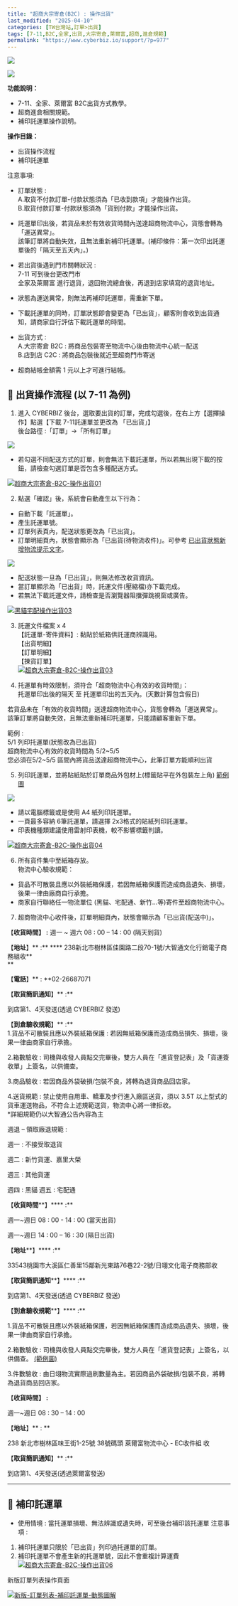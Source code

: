 ```yaml
---
title: "超商大宗寄倉(B2C) : 操作出貨"
last_modified: "2025-04-10"
categories: [TW台灣站,訂單>出貨]
tags: [7-11,B2C,全家,出貨,大宗寄倉,萊爾富,超商,進倉規範]
permalink: "https://www.cyberbiz.io/support/?p=977"
---
```


![](https://www.cyberbiz.io/support/wp-content/uploads/適用站別.png)

[![](https://www.cyberbiz.io/support/wp-content/uploads/台灣站.png)](https://www.cyberbiz.io/support/?page_id=2490)

**功能說明：**  

* 7-11、全家、萊爾富 B2C出貨方式教學。
* 超商進倉相關規範。
* 補印託運單操作說明。

**操作目錄：**

* 出貨操作流程
* 補印託運單

注意事項:  

* 訂單狀態 :   
A.取貨不付款訂單-付款狀態須為「已收到款項」才能操作出貨。  
B.取貨付款訂單-付款狀態須為「貨到付款」才能操作出貨。

* 託運單印出後，若貨品未於有效收貨時間內送達超商物流中心，貨態會轉為「運送異常」。  
該筆訂單將自動失效，且無法重新補印托運單。(補印條件：第一次印出託運單後的「隔天至五天內」。)

* 若出貨後遇到門市關轉狀況 :   
7-11 可到後台更改門市  
全家及萊爾富 進行退貨，退回物流總倉後，再退到店家填寫的退貨地址。

* 狀態為運送異常，則無法再補印託運單，需重新下單。
* 下載託運單的同時，訂單狀態即會變更為「已出貨」，顧客則會收到出貨通知，請商家自行評估下載託運單的時間。
* 出貨方式 :   
A.大宗寄倉 B2C : 將商品包裝寄至物流中心後由物流中心統一配送  
B.店到店 C2C : 將商品包裝後就近至超商門市寄送

* 超商結帳金額需 1 元以上才可進行結帳。



## 📌 出貨操作流程 (以 7-11 為例)



1. 進入 CYBERBIZ 後台，選取要出貨的訂單，完成勾選後，在右上方【選擇操作】點選【下載 7-11託運單並更改為 「已出貨」】  
後台路徑 :「訂單」→「所有訂單」  


![](https://www.cyberbiz.io/support/wp-content/uploads/fountain-pen.png)

* 若勾選不同配送方式的訂單，則會無法下載託運單，所以若無出現下載的按鈕，請檢查勾選訂單是否包含多種配送方式。

[![超商大宗寄倉-B2C-操作出貨01](https://www.cyberbiz.io/support/wp-content/uploads/超商大宗寄倉-B2C-操作出貨01.png)](https://www.cyberbiz.io/support/wp-content/uploads/超商大宗寄倉-B2C-操作出貨01.png)




2. 點選「確認」後，系統會自動產生以下行為：  

* 自動下載「託運單」。
* 產生託運單號。
* 訂單列表頁內，配送狀態更改為「已出貨」。
* 訂單明細頁內，狀態會顯示為「已出貨(待物流收件)」。可參考 [已出貨狀態新增物流提示文字](https://www.cyberbiz.io/support/?p=48029)。

![](https://www.cyberbiz.io/support/wp-content/uploads/fountain-pen.png)




* 配送狀態一旦為「已出貨」，則無法修改收貨資訊。
* 當訂單顯示為「已出貨」時，託運文件(壓縮檔)亦下載完成。
* 若無法下載託運文件，請檢查是否瀏覽器阻擋彈跳視窗或廣告。

[![黑貓宅配操作出貨03](https://www.cyberbiz.io/support/wp-content/uploads/超商大宗寄倉-B2C-操作出貨02.png)](https://www.cyberbiz.io/support/wp-content/uploads/超商大宗寄倉-B2C-操作出貨02.png)




3. 託運文件檔案 x 4  
【託運單-寄件資料】: 黏貼於紙箱供託運商辨識用。  
【出貨明細】  
【訂單明細】  
【揀貨訂單】  
[![超商大宗寄倉-B2C-操作出貨03](https://www.cyberbiz.io/support/wp-content/uploads/超商大宗寄倉-B2C-操作出貨03.png)](https://www.cyberbiz.io/support/wp-content/uploads/超商大宗寄倉-B2C-操作出貨03.png)




4. 托運單有時效限制，須符合「超商物流中心有效的收貨時間」：   
托運單印出後的隔天 至 托運單印出的五天內。(天數計算包含假日)  

若貨品未在「有效的收貨時間」送達超商物流中心，貨態會轉為「運送異常」。  
該筆訂單將自動失效，且無法重新補印托運單，只能請顧客重新下單。  

範例 :  
5/1 列印托運單(狀態改為已出貨)  
超商物流中心有效的收貨時間為 5/2~5/5  
您必須在5/2~5/5 區間內將貨品送達超商物流中心，此筆訂單方能順利出貨  




5. 列印託運單，並將貼紙貼於訂單商品外包材上(標籤貼平在外包裝左上角) [範例圖](https://www.cyberbiz.io/support/wp-content/uploads/超商大宗寄倉-B2C-操作出貨07.png)  


![](https://www.cyberbiz.io/support/wp-content/uploads/fountain-pen.png)




* 請以電腦標籤或是使用 A4 紙列印託運單。
* 一頁最多容納 6筆託運單，請選擇 2x3格式的貼紙列印託運單。
* 印表機種類建議使用雷射印表機，較不影響標籤判讀。

[![超商大宗寄倉-B2C-操作出貨04](https://www.cyberbiz.io/support/wp-content/uploads/超商大宗寄倉-B2C-操作出貨04.png)](https://www.cyberbiz.io/support/wp-content/uploads/超商大宗寄倉-B2C-操作出貨04.png)




6. 所有貨件集中至紙箱存放。  
物流中心驗收規範：

* 貨品不可散裝且應以外裝紙箱保護，若因無紙箱保護而造成商品遺失、損壞，後果一律由廠商自行承擔。
* 商家自行聯絡任一物流單位 (黑貓、宅配通、新竹…等)寄件至超商物流中心。


7. 超商物流中心收件後，訂單明細頁內，狀態會顯示為「已出貨(配送中)」。

【**收貨時間】 :** 週一 ~ 週六 08 : 00 – 14 : 00 (隔天到貨)

【**地址**】** :** **** 238新北市樹林區佳園路二段70-1號/大智通文化行銷電子商務組收**  
**

【**電話**】** :  **02-26687071

【**取貨簡訊通知**】** :**

到店第1、4天發送(透過 CYBERBIZ 發送)

【**到倉驗收規範**】** :**  
1.貨品不可散裝且應以外裝紙箱保護 : 若因無紙箱保護而造成商品損失、損壞，後果一律由商家自行承擔。

2.箱數驗收 : 司機與收發人員點交完畢後，雙方人員在「進貨登記表」及「貨運簽收單」上簽名，以供備查。

3.商品驗收 : 若因商品外袋破損/包裝不良，將轉為退貨商品回店家。

4.送貨規範 : 禁止使用自用車、轎車及步行進入廠區送貨，須以 3.5T 以上型式的貨車運送物品，不符合上述規範送貨，物流中心將一律拒收。  
*詳細規範仍以大智通公告內容為主

週退 – 領取廠退規範 :

週一 : 不接受取退貨

週二 : 新竹貨運、嘉里大榮

週三 : 其他貨運

週四 : 黑貓 週五 : 宅配通

【**收貨時間****】**** :**

週一~週日 08 : 00 - 14 : 00 (當天出貨)

週一~週日 14 : 00 – 16 : 30 (隔日出貨)

【**地址****】**** :**

33543桃園市大溪區仁善里15鄰新光東路76巷22-2號/日翊文化電子商務部收

【**取貨簡訊通知****】**** :**

到店第1、4天發送(透過 CYBERBIZ 發送)


【**到倉驗收規範****】**** :**

1.貨品不可散裝且應以外裝紙箱保護，若因無紙箱保護而造成商品遺失、損壞，後果一律由商家自行承擔。

2.箱數驗收 : 司機與收發人員點交完畢後，雙方人員在「進貨登記表」上簽名，以供備查。
[(範例圖)](https://www.cyberbiz.io/support/wp-content/uploads/超商大宗寄倉-B2C-操作出貨05.png)

3.件數驗收 : 由日翊物流實際過刷數量為主。若因商品外袋破損/包裝不良，將轉為退貨商品回店家。

【**收貨時間】 :**

週一~週日 08 : 30 – 14 : 00

【**地址**】** : **

238 新北市樹林區味王街1-25號 38號碼頭 萊爾富物流中心 - EC收件組 收

【**取貨簡訊通知**】** :**

到店第1、4天發送(透過萊爾富發送)

* * *




## 📌 補印託運單



* 使用情境 : 當托運單損壞、無法辨識或遺失時，可至後台補印該托運單 注意事項 : 
1. 補印托運單只限於「已出貨」列印過托運單的訂單。
2. 補印托運單不會產生新的托運單號，因此不會重複計算運費
[![超商大宗寄倉-B2C-操作出貨06](https://www.cyberbiz.io/support/wp-content/uploads/超商大宗寄倉-B2C-操作出貨06.png)](https://www.cyberbiz.io/support/wp-content/uploads/超商大宗寄倉-B2C-操作出貨06.png)



新版訂單列表操作頁面

[![新版-訂單列表-補印託運單-動態圖解](https://www.cyberbiz.io/support/wp-content/uploads/新版-訂單列表-補印託運單-動態圖解.gif)](https://www.cyberbiz.io/support/wp-content/uploads/新版-訂單列表-補印託運單-動態圖解.gif)



